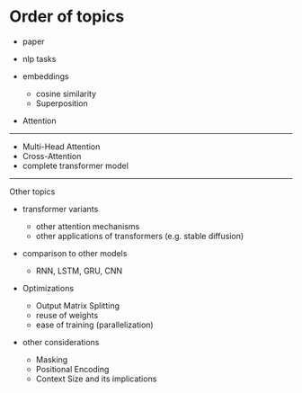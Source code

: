 # Order of topics

- paper
- nlp tasks
- embeddings
  - cosine similarity
  - Superposition

- Attention

-----

- Multi-Head Attention
- Cross-Attention
- complete transformer model

-----

Other topics

- transformer variants
  - other attention mechanisms
  - other applications of transformers (e.g. stable diffusion)

- comparison to other models
  - RNN, LSTM, GRU, CNN

- Optimizations
  - Output Matrix Splitting
  - reuse of weights
  - ease of training (parallelization)

- other considerations
  - Masking
  - Positional Encoding
  - Context Size and its implications